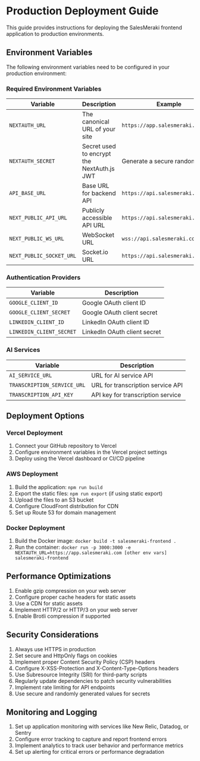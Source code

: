 # Production Deployment Guide

This guide provides instructions for deploying the SalesMeraki frontend application to production environments.

## Environment Variables

The following environment variables need to be configured in your production environment:

### Required Environment Variables

| Variable | Description | Example |
|----------|-------------|---------|
| `NEXTAUTH_URL` | The canonical URL of your site | `https://app.salesmeraki.com` |
| `NEXTAUTH_SECRET` | Secret used to encrypt the NextAuth.js JWT | Generate a secure random string |
| `API_BASE_URL` | Base URL for backend API | `https://api.salesmeraki.com/api` |
| `NEXT_PUBLIC_API_URL` | Publicly accessible API URL | `https://api.salesmeraki.com/api` |
| `NEXT_PUBLIC_WS_URL` | WebSocket URL | `wss://api.salesmeraki.com` |
| `NEXT_PUBLIC_SOCKET_URL` | Socket.io URL | `https://api.salesmeraki.com` |

### Authentication Providers

| Variable | Description |
|----------|-------------|
| `GOOGLE_CLIENT_ID` | Google OAuth client ID |
| `GOOGLE_CLIENT_SECRET` | Google OAuth client secret |
| `LINKEDIN_CLIENT_ID` | LinkedIn OAuth client ID |
| `LINKEDIN_CLIENT_SECRET` | LinkedIn OAuth client secret |

### AI Services

| Variable | Description |
|----------|-------------|
| `AI_SERVICE_URL` | URL for AI service API |
| `TRANSCRIPTION_SERVICE_URL` | URL for transcription service API |
| `TRANSCRIPTION_API_KEY` | API key for transcription service |

## Deployment Options

### Vercel Deployment

1. Connect your GitHub repository to Vercel
2. Configure environment variables in the Vercel project settings
3. Deploy using the Vercel dashboard or CI/CD pipeline

### AWS Deployment

1. Build the application: `npm run build`
2. Export the static files: `npm run export` (if using static export)
3. Upload the files to an S3 bucket
4. Configure CloudFront distribution for CDN
5. Set up Route 53 for domain management

### Docker Deployment

1. Build the Docker image: `docker build -t salesmeraki-frontend .`
2. Run the container: `docker run -p 3000:3000 -e NEXTAUTH_URL=https://app.salesmeraki.com [other env vars] salesmeraki-frontend`

## Performance Optimizations

1. Enable gzip compression on your web server
2. Configure proper cache headers for static assets
3. Use a CDN for static assets
4. Implement HTTP/2 or HTTP/3 on your web server
5. Enable Brotli compression if supported

## Security Considerations

1. Always use HTTPS in production
2. Set secure and HttpOnly flags on cookies
3. Implement proper Content Security Policy (CSP) headers
4. Configure X-XSS-Protection and X-Content-Type-Options headers
5. Use Subresource Integrity (SRI) for third-party scripts
6. Regularly update dependencies to patch security vulnerabilities
7. Implement rate limiting for API endpoints
8. Use secure and randomly generated values for secrets

## Monitoring and Logging

1. Set up application monitoring with services like New Relic, Datadog, or Sentry
2. Configure error tracking to capture and report frontend errors
3. Implement analytics to track user behavior and performance metrics
4. Set up alerting for critical errors or performance degradation
